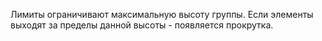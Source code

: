 Лимиты ограничивают максимальную высоту группы. Если элементы выходят за пределы данной высоты - появляется прокрутка.
